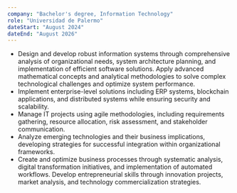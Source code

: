 ```yaml
---
company: "Bachelor's degree, Information Technology"
role: "Universidad de Palermo"
dateStart: "August 2024"
dateEnd: "August 2026"
---
```


- Design and develop robust information systems through comprehensive analysis of organizational needs, system architecture planning, and implementation of efficient software solutions.
  Apply advanced mathematical concepts and analytical methodologies to solve complex technological challenges and optimize system performance.
- Implement enterprise-level solutions including ERP systems, blockchain applications, and distributed systems while ensuring security and scalability.
- Manage IT projects using agile methodologies, including requirements gathering, resource allocation, risk assessment, and stakeholder communication.
- Analyze emerging technologies and their business implications, developing strategies for successful integration within organizational frameworks.
- Create and optimize business processes through systematic analysis, digital transformation initiatives, and implementation of automated workflows.
  Develop entrepreneurial skills through innovation projects, market analysis, and technology commercialization strategies.
